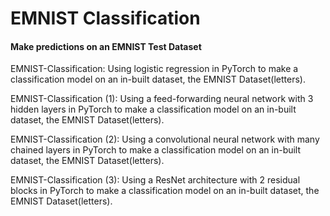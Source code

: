 # EMNIST Classification
#### Make predictions on an EMNIST Test Dataset

EMNIST-Classification: Using logistic regression in PyTorch to make a classification model on an in-built dataset, the EMNIST Dataset(letters).

EMNIST-Classification (1): Using a feed-forwarding neural network with 3 hidden layers in PyTorch to make a classification model on an in-built dataset, the EMNIST Dataset(letters).

EMNIST-Classification (2): Using a convolutional neural network with many chained layers in PyTorch to make a classification model on an in-built dataset, the EMNIST Dataset(letters).

EMNIST-Classification (3): Using a ResNet architecture with 2 residual blocks in PyTorch to make a classification model on an in-built dataset, the EMNIST Dataset(letters).
